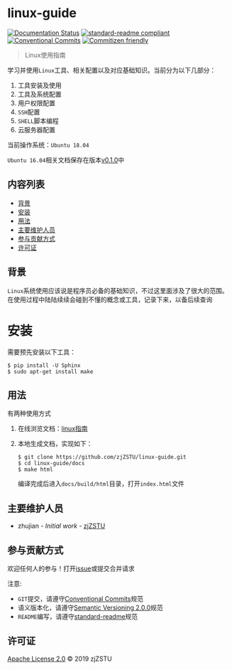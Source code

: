 
# linux-guide

[![Documentation Status](https://readthedocs.org/projects/zj-linux-guide/badge/?version=latest)](https://zj-linux-guide.readthedocs.io/zh_CN/latest/?badge=latest) [![standard-readme compliant](https://img.shields.io/badge/standard--readme-OK-green.svg?style=flat-square)](https://github.com/RichardLitt/standard-readme) [![Conventional Commits](https://img.shields.io/badge/Conventional%20Commits-1.0.0-yellow.svg)](https://conventionalcommits.org) [![Commitizen friendly](https://img.shields.io/badge/commitizen-friendly-brightgreen.svg)](http://commitizen.github.io/cz-cli/)

> Linux使用指南

学习并使用`Linux`工具、相关配置以及对应基础知识。当前分为以下几部分：

1. 工具安装及使用
2. 工具及系统配置
3. 用户权限配置
4. `SSH`配置
5. `SHELL`脚本编程
6. 云服务器配置

当前操作系统：`Ubuntu 18.04`

`Ubuntu 16.04`相关文档保存在版本[v0.1.0](https://github.com/zjZSTU/linux-guide/releases/tag/v0.1.0)中

## 内容列表

- [背景](#背景)
- [安装](#安装)
- [用法](#用法)
- [主要维护人员](#主要维护人员)
- [参与贡献方式](#参与贡献方式)
- [许可证](#许可证)

## 背景

`Linux`系统使用应该说是程序员必备的基础知识，不过这里面涉及了很大的范围。在使用过程中陆陆续续会碰到不懂的概念或工具，记录下来，以备后续查询

# 安装

需要预先安装以下工具：

```
$ pip install -U Sphinx
$ sudo apt-get install make
```

## 用法

有两种使用方式

1. 在线浏览文档：[linux指南](https://zj-linux-guide.readthedocs.io/zh_CN/latest/?badge=latest)

2. 本地生成文档，实现如下：

    ```
    $ git clone https://github.com/zjZSTU/linux-guide.git
    $ cd linux-guide/docs
    $ make html
    ```
    编译完成后进入`docs/build/html`目录，打开`index.html`文件

## 主要维护人员

* zhujian - *Initial work* - [zjZSTU](https://github.com/zjZSTU)

## 参与贡献方式

欢迎任何人的参与！打开[issue](https://github.com/zjZSTU/linux-guide/issues)或提交合并请求

注意:

* `GIT`提交，请遵守[Conventional Commits](https://www.conventionalcommits.org/en/v1.0.0-beta.4/)规范
* 语义版本化，请遵守[Semantic Versioning 2.0.0](https://semver.org)规范
* `README`编写，请遵守[standard-readme](https://github.com/RichardLitt/standard-readme)规范

## 许可证

[Apache License 2.0](LICENSE) © 2019 zjZSTU
